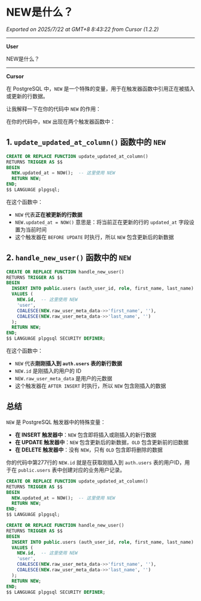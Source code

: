 # NEW是什么？
_Exported on 2025/7/22 at GMT+8 8:43:22 from Cursor (1.2.2)_

---

**User**

NEW是什么？

---

**Cursor**

在 PostgreSQL 中，`NEW` 是一个特殊的变量，用于在触发器函数中引用正在被插入或更新的行数据。

让我解释一下在你的代码中 `NEW` 的作用：


在你的代码中，`NEW` 出现在两个触发器函数中：

## 1. `update_updated_at_column()` 函数中的 `NEW`

```sql
CREATE OR REPLACE FUNCTION update_updated_at_column()
RETURNS TRIGGER AS $$
BEGIN
  NEW.updated_at = NOW();  -- 这里使用 NEW
  RETURN NEW;
END;
$$ LANGUAGE plpgsql;
```

在这个函数中：
- `NEW` 代表**正在被更新的行数据**
- `NEW.updated_at = NOW()` 意思是：将当前正在更新的行的 `updated_at` 字段设置为当前时间
- 这个触发器在 `BEFORE UPDATE` 时执行，所以 `NEW` 包含更新后的新数据

## 2. `handle_new_user()` 函数中的 `NEW`

```sql
CREATE OR REPLACE FUNCTION handle_new_user()
RETURNS TRIGGER AS $$
BEGIN
  INSERT INTO public.users (auth_user_id, role, first_name, last_name)
  VALUES (
    NEW.id,  -- 这里使用 NEW
    'user',
    COALESCE(NEW.raw_user_meta_data->>'first_name', ''),
    COALESCE(NEW.raw_user_meta_data->>'last_name', '')
  );
  RETURN NEW;
END;
$$ LANGUAGE plpgsql SECURITY DEFINER;
```

在这个函数中：
- `NEW` 代表**刚刚插入到 `auth.users` 表的新行数据**
- `NEW.id` 是刚插入的用户的 ID
- `NEW.raw_user_meta_data` 是用户的元数据
- 这个触发器在 `AFTER INSERT` 时执行，所以 `NEW` 包含刚插入的数据

## 总结

`NEW` 是 PostgreSQL 触发器中的特殊变量：
- **在 INSERT 触发器中**：`NEW` 包含即将插入或刚插入的新行数据
- **在 UPDATE 触发器中**：`NEW` 包含更新后的新数据，`OLD` 包含更新前的旧数据
- **在 DELETE 触发器中**：没有 `NEW`，只有 `OLD` 包含即将删除的数据

你的代码中第277行的 `NEW.id` 就是在获取刚插入到 `auth.users` 表的用户ID，用于在 `public.users` 表中创建对应的业务用户记录。

```sql
CREATE OR REPLACE FUNCTION update_updated_at_column()
RETURNS TRIGGER AS $$
BEGIN
  NEW.updated_at = NOW();  -- 这里使用 NEW
  RETURN NEW;
END;
$$ LANGUAGE plpgsql;
```

```sql
CREATE OR REPLACE FUNCTION handle_new_user()
RETURNS TRIGGER AS $$
BEGIN
  INSERT INTO public.users (auth_user_id, role, first_name, last_name)
  VALUES (
    NEW.id,  -- 这里使用 NEW
    'user',
    COALESCE(NEW.raw_user_meta_data->>'first_name', ''),
    COALESCE(NEW.raw_user_meta_data->>'last_name', '')
  );
  RETURN NEW;
END;
$$ LANGUAGE plpgsql SECURITY DEFINER;
```

